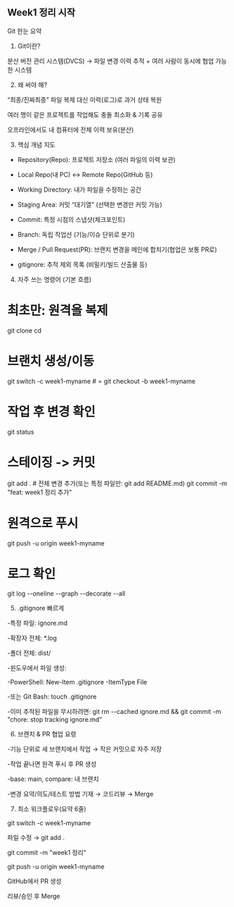 ﻿## Week1 정리 시작
Git 한눈 요약
1) Git이란?

분산 버전 관리 시스템(DVCS)
→ 파일 변경 이력 추적 + 여러 사람이 동시에 협업 가능한 시스템

2) 왜 써야 해?

“최종/진짜최종” 파일 복제 대신 이력(로그)로 과거 상태 복원

여러 명이 같은 프로젝트를 작업해도 충돌 최소화 & 기록 공유

오프라인에서도 내 컴퓨터에 전체 이력 보유(분산)

3) 핵심 개념 지도

- Repository(Repo): 프로젝트 저장소 (여러 파일의 이력 보관)

- Local Repo(내 PC) ↔ Remote Repo(GitHub 등)

- Working Directory: 내가 파일을 수정하는 공간

- Staging Area: 커밋 “대기열” (선택한 변경만 커밋 가능)

- Commit: 특정 시점의 스냅샷(체크포인트)

- Branch: 독립 작업선 (기능/이슈 단위로 분기)

- Merge / Pull Request(PR): 브랜치 변경을 메인에 합치기(협업은 보통 PR로)

- gitignore: 추적 제외 목록 (비밀키/빌드 산출물 등)

4) 자주 쓰는 명령어 (기본 흐름)

# 최초만: 원격을 복제
git clone <repo-url>
cd <repo-name>

# 브랜치 생성/이동
git switch -c week1-myname   # = git checkout -b week1-myname

# 작업 후 변경 확인
git status

# 스테이징 -> 커밋
git add .                 # 전체 변경 추가(또는 특정 파일만: git add README.md)
git commit -m "feat: week1 정리 추가"

# 원격으로 푸시
git push -u origin week1-myname

# 로그 확인
git log --oneline --graph --decorate --all

5) .gitignore 빠르게

-특정 파일: ignore.md

-확장자 전체: *.log

-폴더 전체: dist/

-윈도우에서 파일 생성:

-PowerShell: New-Item .gitignore -ItemType File

-또는 Git Bash: touch .gitignore

-이미 추적된 파일을 무시하려면:
git rm --cached ignore.md && git commit -m "chore: stop tracking ignore.md"

6) 브랜치 & PR 협업 요령

-기능 단위로 새 브랜치에서 작업 → 작은 커밋으로 자주 저장

-작업 끝나면 원격 푸시 후 PR 생성

-base: main, compare: 내 브랜치

-변경 요약/의도/테스트 방법 기재 → 코드리뷰 → Merge

7) 최소 워크플로우(요약 6줄)

git switch -c week1-myname

파일 수정 → git add .

git commit -m "week1 정리"

git push -u origin week1-myname

GitHub에서 PR 생성

리뷰/승인 후 Merge